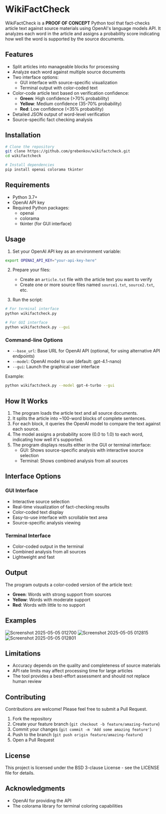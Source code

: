 # WikiFactCheck

WikiFactCheck is a **PROOF OF CONCEPT** Python tool that fact-checks article text against source materials using OpenAI's language models API. It analyzes each word in the article and assigns a probability score indicating how well the word is supported by the source documents.

## Features

- Split articles into manageable blocks for processing
- Analyze each word against multiple source documents
- Two interface options:
  - GUI interface with source-specific visualization
  - Terminal output with color-coded text
- Color-code article text based on verification confidence:
  - **Green**: High confidence (>70% probability)
  - **Yellow**: Medium confidence (35-70% probability)
  - **Red**: Low confidence (<35% probability)
- Detailed JSON output of word-level verification
- Source-specific fact checking analysis

## Installation

```bash
# Clone the repository
git clone https://github.com/grebenkov/wikifactcheck.git
cd wikifactcheck

# Install dependencies
pip install openai colorama tkinter
```

## Requirements

- Python 3.7+
- OpenAI API key
- Required Python packages:
  - openai
  - colorama
  - tkinter (for GUI interface)

## Usage

1. Set your OpenAI API key as an environment variable:

```bash
export OPENAI_API_KEY="your-api-key-here"
```

2. Prepare your files:
   - Create an `article.txt` file with the article text you want to verify
   - Create one or more source files named `source1.txt`, `source2.txt`, etc.

3. Run the script:

```bash
# For terminal interface
python wikifactcheck.py

# For GUI interface
python wikifactcheck.py --gui
```

### Command-line Options

- `--base_url`: Base URL for OpenAI API (optional, for using alternative API endpoints)
- `--model`: OpenAI model to use (default: gpt-4.1-nano)
- `--gui`: Launch the graphical user interface

Example:
```bash
python wikifactcheck.py --model gpt-4-turbo --gui
```

## How It Works

1. The program loads the article text and all source documents.
2. It splits the article into ~100-word blocks of complete sentences.
3. For each block, it queries the OpenAI model to compare the text against each source.
4. The model assigns a probability score (0.0 to 1.0) to each word, indicating how well it's supported.
5. The program displays results either in the GUI or terminal interface:
   - GUI: Shows source-specific analysis with interactive source selection
   - Terminal: Shows combined analysis from all sources

## Interface Options

### GUI Interface
- Interactive source selection
- Real-time visualization of fact-checking results
- Color-coded text display
- Easy-to-use interface with scrollable text area
- Source-specific analysis viewing

### Terminal Interface
- Color-coded output in the terminal
- Combined analysis from all sources
- Lightweight and fast

## Output

The program outputs a color-coded version of the article text:
- **Green**: Words with strong support from sources
- **Yellow**: Words with moderate support
- **Red**: Words with little to no support

## Examples

![Screenshot 2025-05-05 012700](https://github.com/user-attachments/assets/26cccdcd-1826-4b7a-b9a0-5262ed6e108a)
![Screenshot 2025-05-05 012815](https://github.com/user-attachments/assets/ae9b1d3a-ec71-4f6c-9fe3-94b2bfca0ea9)
![Screenshot 2025-05-05 012801](https://github.com/user-attachments/assets/1fe69118-bd2d-4e57-ab4a-59351026f93c)

## Limitations

- Accuracy depends on the quality and completeness of source materials
- API rate limits may affect processing time for large articles
- The tool provides a best-effort assessment and should not replace human review

## Contributing

Contributions are welcome! Please feel free to submit a Pull Request.

1. Fork the repository
2. Create your feature branch (`git checkout -b feature/amazing-feature`)
3. Commit your changes (`git commit -m 'Add some amazing feature'`)
4. Push to the branch (`git push origin feature/amazing-feature`)
5. Open a Pull Request

## License

This project is licensed under the BSD 3-clause License - see the LICENSE file for details.

## Acknowledgments

- OpenAI for providing the API
- The colorama library for terminal coloring capabilities
